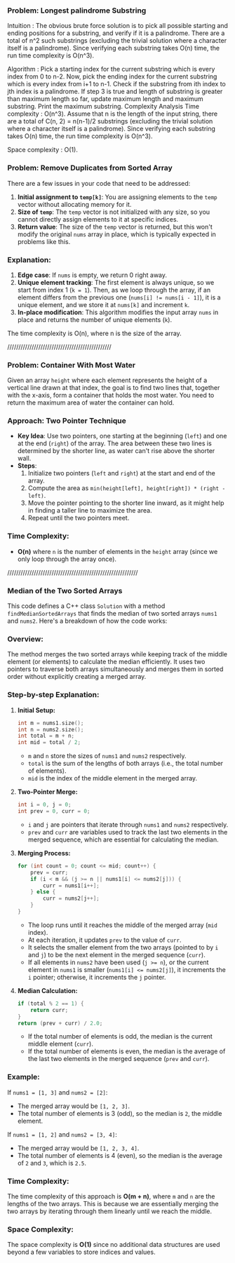 ### Problem: Longest palindrome Substring
Intuition :
The obvious brute force solution is to pick all possible starting and ending positions for a substring, and verify if it is a palindrome. There are a total of n^2 such substrings (excluding the trivial solution where a character itself is a palindrome). Since verifying each substring takes O(n) time, the run time complexity is O(n^3).

Algorithm :
Pick a starting index for the current substring which is every index from 0 to n-2.
Now, pick the ending index for the current substring which is every index from i+1 to n-1.
Check if the substring from ith index to jth index is a palindrome.
If step 3 is true and length of substring is greater than maximum length so far, update maximum length and maximum substring.
Print the maximum substring.
Complexity Analysis
Time complexity : O(n^3). Assume that n is the length of the input string, there are a total of C(n, 2) = n(n-1)/2 substrings (excluding the trivial solution where a character itself is a palindrome). Since verifying each substring takes O(n) time, the run time complexity is O(n^3).

Space complexity : O(1).


### Problem: Remove Duplicates from Sorted Array
There are a few issues in your code that need to be addressed:

1. **Initial assignment to `temp[k]`**: You are assigning elements to the `temp` vector without allocating memory for it.
2. **Size of `temp`**: The `temp` vector is not initialized with any size, so you cannot directly assign elements to it at specific indices.
3. **Return value**: The size of the `temp` vector is returned, but this won't modify the original `nums` array in place, which is typically expected in problems like this.

### Explanation:
1. **Edge case**: If `nums` is empty, we return 0 right away.
2. **Unique element tracking**: The first element is always unique, so we start from index 1 (`k = 1`). Then, as we loop through the array, if an element differs from the previous one (`nums[i] != nums[i - 1]`), it is a unique element, and we store it at `nums[k]` and increment `k`.
3. **In-place modification**: This algorithm modifies the input array `nums` in place and returns the number of unique elements (`k`).

The time complexity is O(n), where n is the size of the array.


///////////////////////////////////////////////
### Problem: Container With Most Water

Given an array `height` where each element represents the height of a vertical line drawn at that index, the goal is to find two lines that, together with the x-axis, form a container that holds the most water. You need to return the maximum area of water the container can hold.

### Approach: Two Pointer Technique

- **Key Idea**: Use two pointers, one starting at the beginning (`left`) and one at the end (`right`) of the array. The area between these two lines is determined by the shorter line, as water can't rise above the shorter wall.
- **Steps**:
  1. Initialize two pointers (`left` and `right`) at the start and end of the array.
  2. Compute the area as `min(height[left], height[right]) * (right - left)`.
  3. Move the pointer pointing to the shorter line inward, as it might help in finding a taller line to maximize the area.
  4. Repeat until the two pointers meet.
### Time Complexity:
- **O(n)** where `n` is the number of elements in the `height` array (since we only loop through the array once).




///////////////////////////////////////////////////////////
### **Median of the Two Sorted Arrays**
This code defines a C++ class `Solution` with a method `findMedianSortedArrays` that finds the median of two sorted arrays `nums1` and `nums2`. Here's a breakdown of how the code works:

### **Overview:**
The method merges the two sorted arrays while keeping track of the middle element (or elements) to calculate the median efficiently. It uses two pointers to traverse both arrays simultaneously and merges them in sorted order without explicitly creating a merged array.

### **Step-by-step Explanation:**

1. **Initial Setup:**
    ```cpp
    int m = nums1.size();
    int n = nums2.size();
    int total = m + n;
    int mid = total / 2;
    ```
   - `m` and `n` store the sizes of `nums1` and `nums2` respectively.
   - `total` is the sum of the lengths of both arrays (i.e., the total number of elements).
   - `mid` is the index of the middle element in the merged array.

2. **Two-Pointer Merge:**
    ```cpp
    int i = 0, j = 0;
    int prev = 0, curr = 0;
    ```
   - `i` and `j` are pointers that iterate through `nums1` and `nums2` respectively.
   - `prev` and `curr` are variables used to track the last two elements in the merged sequence, which are essential for calculating the median.

3. **Merging Process:**
    ```cpp
    for (int count = 0; count <= mid; count++) {
        prev = curr;
        if (i < m && (j >= n || nums1[i] <= nums2[j])) {
            curr = nums1[i++];
        } else {
            curr = nums2[j++];
        }
    }
    ```
   - The loop runs until it reaches the middle of the merged array (`mid` index).
   - At each iteration, it updates `prev` to the value of `curr`.
   - It selects the smaller element from the two arrays (pointed to by `i` and `j`) to be the next element in the merged sequence (`curr`).
   - If all elements in `nums2` have been used (`j >= n`), or the current element in `nums1` is smaller (`nums1[i] <= nums2[j]`), it increments the `i` pointer; otherwise, it increments the `j` pointer.

4. **Median Calculation:**
    ```cpp
    if (total % 2 == 1) {
        return curr;
    }
    return (prev + curr) / 2.0;
    ```
   - If the total number of elements is odd, the median is the current middle element (`curr`).
   - If the total number of elements is even, the median is the average of the last two elements in the merged sequence (`prev` and `curr`).

### **Example:**

If `nums1 = [1, 3]` and `nums2 = [2]`:

- The merged array would be `[1, 2, 3]`.
- The total number of elements is 3 (odd), so the median is `2`, the middle element.

If `nums1 = [1, 2]` and `nums2 = [3, 4]`:

- The merged array would be `[1, 2, 3, 4]`.
- The total number of elements is 4 (even), so the median is the average of `2` and `3`, which is `2.5`.

### **Time Complexity:**

The time complexity of this approach is **O(m + n)**, where `m` and `n` are the lengths of the two arrays. This is because we are essentially merging the two arrays by iterating through them linearly until we reach the middle.

### **Space Complexity:**

The space complexity is **O(1)** since no additional data structures are used beyond a few variables to store indices and values.

